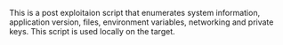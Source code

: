 
This is a post exploitaion script that enumerates system information, application version, files, environment variables, networking and private keys.
This script is used locally on the target.
